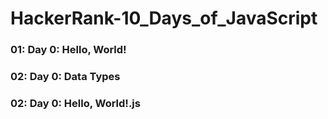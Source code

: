 # HackerRank-10_Days_of_JavaScript

### 01: Day 0: Hello, World!
### 02: Day 0: Data Types
### 02: Day 0: Hello, World!.js
